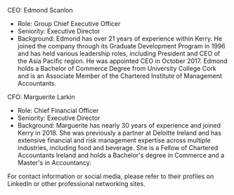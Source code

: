CEO: Edmond Scanlon
- Role: Group Chief Executive Officer
- Seniority: Executive Director
- Background: Edmond has over 21 years of experience within Kerry. He joined the company through its Graduate Development Program in 1996 and has held various leadership roles, including President and CEO of the Asia Pacific region. He was appointed CEO in October 2017. Edmond holds a Bachelor of Commerce Degree from University College Cork and is an Associate Member of the Chartered Institute of Management Accountants.

CFO: Marguerite Larkin
- Role: Chief Financial Officer
- Seniority: Executive Director
- Background: Marguerite has nearly 30 years of experience and joined Kerry in 2018. She was previously a partner at Deloitte Ireland and has extensive financial and risk management expertise across multiple industries, including food and beverage. She is a Fellow of Chartered Accountants Ireland and holds a Bachelor's degree in Commerce and a Master's in Accountancy.

For contact information or social media, please refer to their profiles on LinkedIn or other professional networking sites.
```